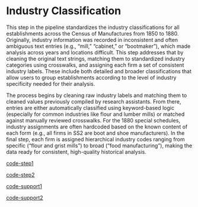 # Industry Classification

This step in the pipeline standardizes the industry classifications for all establishments across the Census of Manufactures from 1850 to 1880. Originally, industry information was recorded in inconsistent and often ambiguous text entries (e.g., “mill,” “cabinet,” or “bootmaker”), which made analysis across years and locations difficult. This step addresses that by cleaning the original text strings, matching them to standardized industry categories using crosswalks, and assigning each firm a set of consistent industry labels. These include both detailed and broader classifications that allow users to group establishments according to the level of industry specificity needed for their analysis.

The process begins by cleaning raw industry labels and matching them to cleaned values previously compiled by research assistants. From there, entries are either automatically classified using keyword-based logic (especially for common industries like flour and lumber mills) or matched against manually reviewed crosswalks. For the 1880 special schedules, industry assignments are often hardcoded based on the known content of each form (e.g., all firms in SS2 are boot and shoe manufacturers). In the final step, each firm is assigned hierarchical industry codes ranging from specific (“flour and grist mills”) to broad (“food manufacturing”), making the data ready for consistent, high-quality historical analysis.



[code-step1](https://dl.dropboxusercontent.com/scl/fi/uird86x1wyzwitkiswbu9/1_industry_assignment.do?rlkey=xjvg9f5zkapj7p0vblk98b96q&dl=0)

[code-step2](https://dl.dropboxusercontent.com/scl/fi/6or4m4rwzdhfp6u7iei3e/2_add_hand_crosswalk.do?rlkey=124u5v3mkuzniq64p65oyfz2s&dl=0)

[code-support1](https://dl.dropboxusercontent.com/scl/fi/roaacaisowhgxg6xmp5ig/industry_raw_clean.do?rlkey=u4g8kwezsitvv428c57ftwupl&dl=0)

[code-support2](https://dl.dropboxusercontent.com/scl/fi/opjct87bnralezpn19r9n/infer_industry_classification.do?rlkey=z4tjtkj1dvpxql65venrblv0c&dl=0)
